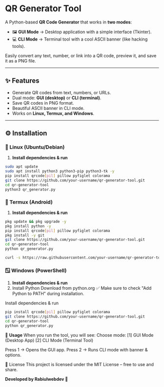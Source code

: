 # QR Generator Tool  

A Python-based **QR Code Generator** that works in **two modes**:  
- 🖼️ **GUI Mode** → Desktop application with a simple interface (Tkinter).  
- 💻 **CLI Mode** → Terminal tool with a cool ASCII banner (like hacking tools).  

Easily convert any text, number, or link into a QR code, preview it, and save it as a PNG file.  

---

## ✨ Features
- Generate QR codes from text, numbers, or URLs.  
- Dual mode: **GUI (desktop)** or **CLI (terminal)**.  
- Save QR codes in PNG format.  
- Beautiful ASCII banner in CLI mode.  
- Works on **Linux, Termux, and Windows**.  

---

## ⚙️ Installation  

### 🐧 Linux (Ubuntu/Debian)
1. **Install dependencies & run**
```bash
sudo apt update
sudo apt install python3 python3-pip python3-tk -y
pip install qrcode[pil] pillow pyfiglet colorama
git clone https://github.com/your-username/qr-generator-tool.git
cd qr-generator-tool
python3 qr_generator.py
```

### 🐧 Termux (Android)
1. **Install dependencies & run**
```bash
pkg update && pkg upgrade -y
pkg install python -y
pip install qrcode[pil] pillow pyfiglet colorama
pkg install -y git
git clone https://github.com/your-username/qr-generator-tool.git
cd qr-generator-tool
python qr_generator.py
```
```bash
curl -s https://raw.githubusercontent.com/your-username/qr-generator-tool/main/install.sh | bash
```

### 🪟 Windows (PowerShell)
1. **Install dependencies & run**
2. Install Python
Download from python.org
✅ Make sure to check "Add Python to PATH" during installation.

Install dependencies & run
```bash
pip install qrcode[pil] pillow pyfiglet colorama
git clone https://github.com/your-username/qr-generator-tool.git
cd qr-generator-tool
python qr_generator.py
```
🚀 **Usage**
When you run the tool, you will see:
Choose mode:
[1] GUI Mode (Desktop App)
[2] CLI Mode (Terminal Tool)

Press 1 → Opens the GUI app.
Press 2 → Runs CLI mode with banner & options.

📜 License
This project is licensed under the MIT License – free to use and share.

**Developed by Rabiulwebdev 🚀**
